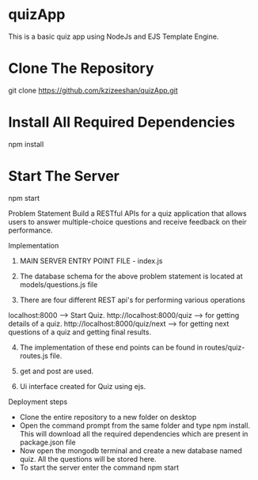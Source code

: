 # quizApp
 This is a basic quiz app using NodeJs and EJS Template Engine.

# Clone The Repository
  git clone https://github.com/kzizeeshan/quizApp.git

# Install All Required Dependencies 
  npm install 
  
# Start The Server 
  npm start 

Problem Statement
Build a RESTful APIs for a quiz application that allows users to answer multiple-choice questions and receive feedback on their performance.


Implementation

1. MAIN SERVER ENTRY POINT FILE - index.js

2. The database schema for the above problem statement is located at models/questions.js file

3. There are four different REST api's for performing various operations

localhost:8000 --> Start Quiz.
http://localhost:8000/quiz --> for getting details of a quiz.
http://localhost:8000/quiz/next --> for getting next questions of a quiz and getting final results.

4. The implementation of these end points can be found in routes/quiz-routes.js file.

5. get and post are used.

6. Ui interface created for Quiz using ejs.


Deployment steps

- Clone the entire repository to a new folder on desktop
- Open the command prompt from the same folder and type npm install. This will download all the required dependencies which are present in package.json file
- Now open the mongodb terminal and create a new database named quiz. All the questions will be stored here.
- To start the server enter the command npm start
